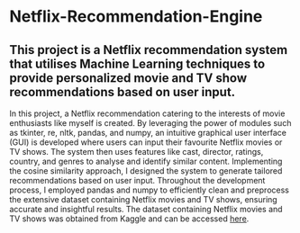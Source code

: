 # Netflix-Recommendation-Engine

## This project is a Netflix recommendation system that utilises Machine Learning techniques to provide personalized movie and TV show recommendations based on user input.

In this project, a Netflix recommendation catering to the interests of movie enthusiasts like myself is created. By leveraging the power of modules such as tkinter, re, nltk, pandas, and numpy, an intuitive graphical user interface (GUI) is developed where users can input their favourite Netflix movies or TV shows. The system then uses features like cast, director, ratings, country, and genres to analyse and identify similar content. Implementing the cosine similarity approach, I designed the system to generate tailored recommendations based on user input. Throughout the development process, I employed pandas and numpy to efficiently clean and preprocess the extensive dataset containing Netflix movies and TV shows, ensuring accurate and insightful results. The dataset containing Netflix movies and TV shows was obtained from Kaggle and can be accessed [here](https://www.kaggle.com/datasets/satpreetmakhija/netflix-movies-and-tv-shows-2021?resource=download "Netflix Movies and TV Shows 2021").
